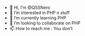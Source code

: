 - 👋 Hi, I’m @QSSNero
- 👀 I’m interested in PHP n stuff
- 🌱 I’m currently learning PHP
- 💞️ I’m looking to collaborate on PHP
- 📫 How to reach me : You don't

<!---
QSSNero/QSSNero is a ✨ special ✨ repository because its `README.md` (this file) appears on your GitHub profile.
You can click the Preview link to take a look at your changes.
--->
